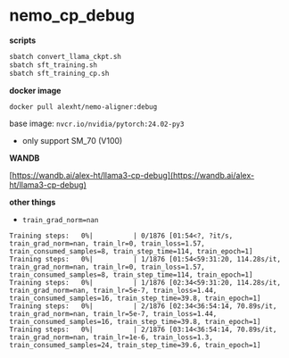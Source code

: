 # nemo_cp_debug
**scripts**
```sh
sbatch convert_llama_ckpt.sh
sbatch sft_training.sh
sbatch sft_training_cp.sh
```

**docker image**
```sh
docker pull alexht/nemo-aligner:debug
```
base image: `nvcr.io/nvidia/pytorch:24.02-py3`

- only support SM_70 (V100)

**WANDB**

[https://wandb.ai/alex-ht/llama3-cp-debug](https://wandb.ai/alex-ht/llama3-cp-debug)

**other things**
- `train_grad_norm=nan`
```
Training steps:   0%|          | 0/1876 [01:54<?, ?it/s, train_grad_norm=nan, train_lr=0, train_loss=1.57, train_consumed_samples=8, train_step_time=114, train_epoch=1]
Training steps:   0%|          | 1/1876 [01:54<59:31:20, 114.28s/it, train_grad_norm=nan, train_lr=0, train_loss=1.57, train_consumed_samples=8, train_step_time=114, train_epoch=1]
Training steps:   0%|          | 1/1876 [02:34<59:31:20, 114.28s/it, train_grad_norm=nan, train_lr=5e-7, train_loss=1.44, train_consumed_samples=16, train_step_time=39.8, train_epoch=1]
Training steps:   0%|          | 2/1876 [02:34<36:54:14, 70.89s/it, train_grad_norm=nan, train_lr=5e-7, train_loss=1.44, train_consumed_samples=16, train_step_time=39.8, train_epoch=1] 
Training steps:   0%|          | 2/1876 [03:14<36:54:14, 70.89s/it, train_grad_norm=nan, train_lr=1e-6, train_loss=1.3, train_consumed_samples=24, train_step_time=39.6, train_epoch=1] 
```
